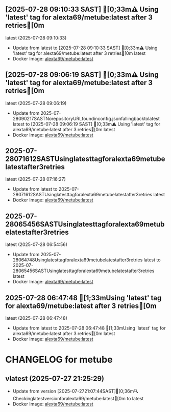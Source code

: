 ## [2025-07-28 09:10:33 SAST] [0;33m⚠️ Using 'latest' tag for alexta69/metube:latest after 3 retries[0m
latest (2025-07-28 09:10:33)
- Update from latest to [2025-07-28 09:10:33 SAST] [0;33m⚠️ Using 'latest' tag for alexta69/metube:latest after 3 retries[0m
latest
- Docker Image: [alexta69/metube:latest](https://hub.docker.com/r/alexta69/metube)

## [2025-07-28 09:06:19 SAST] [0;33m⚠️ Using 'latest' tag for alexta69/metube:latest after 3 retries[0m
latest (2025-07-28 09:06:19)
- Update from 2025-07-28090217SASTNorepositoryURLfoundinconfig.jsonfallingbacktolatest
latest to [2025-07-28 09:06:19 SAST] [0;33m⚠️ Using 'latest' tag for alexta69/metube:latest after 3 retries[0m
latest
- Docker Image: [alexta69/metube:latest](https://hub.docker.com/r/alexta69/metube)

## 2025-07-28071612SASTUsinglatesttagforalexta69metubelatestafter3retries
latest (2025-07-28 07:16:27)
- Update from latest to 2025-07-28071612SASTUsinglatesttagforalexta69metubelatestafter3retries
latest
- Docker Image: [alexta69/metube:latest](https://hub.docker.com/r/alexta69/metube)

## 2025-07-28065456SASTUsinglatesttagforalexta69metubelatestafter3retries
latest (2025-07-28 06:54:56)
- Update from 2025-07-28064748Usinglatesttagforalexta69metubelatestafter3retries
latest to 2025-07-28065456SASTUsinglatesttagforalexta69metubelatestafter3retries
latest
- Docker Image: [alexta69/metube:latest](https://hub.docker.com/r/alexta69/metube)

## 2025-07-28 06:47:48 [1;33mUsing 'latest' tag for alexta69/metube:latest after 3 retries[0m
latest (2025-07-28 06:47:48)
- Update from latest to 2025-07-28 06:47:48 [1;33mUsing 'latest' tag for alexta69/metube:latest after 3 retries[0m
latest
- Docker Image: [alexta69/metube:latest](https://hub.docker.com/r/alexta69/metube)

CHANGELOG for metube
===================
## vlatest (2025-07-27 21:25:29)

- Update from version [2025-07-2721:07:44SAST][0;36m🔍Checkinglatestversionforalexta69/metube:latest[0m to latest
- Docker Image: [alexta69/metube:latest](https://hub.docker.com/r/alexta69/metube)